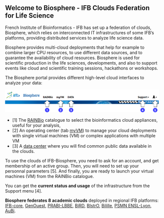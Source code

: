 ## Welcome to Biosphere - IFB Clouds Federation for Life Science

French Institute of Bioinformatics - IFB has set up a federation of clouds, Biosphere, which relies on interconnected IT infrastructures of some IFB’s platforms, providing distributed services to analyze life science data.

Biosphere provides multi-cloud deployments that help for example to combine larger CPU resources, to use different data sources, and to guarantee the availability of cloud resources. Biosphere is used for scientific production in the life sciences, developments, and also to support events like cloud and scientific training sessions, hackathons or workshops.

The Biosphere portal provides different high-level cloud interfaces to analyze your data:

![Biosphere portal top banner](https://raw.githubusercontent.com/IFB-ElixirFr/biosphere/master/assets/img/biosphere-portal-top.png)

* [1] The [RAINBio](https://biosphere.france-bioinformatique.fr/catalogue) catalogue to select the bioinformatics cloud appliances, useful for your analysis,
* [2] An operating center (tab [myVM](https://biosphere.france-bioinformatique.fr/cloud)) to manage your cloud deployments with single virtual machines (VM) or complex applications with multiple VM
* [3] A [data center](https://biosphere.france-bioinformatique.fr/catalogue/data) where you will find common public data available in the clouds.

To use the clouds of IFB-Biosphere, you need to ask for an account, and get membership of an active group. Then, you will need to set up your personnal parameters [5]. And finally, you are ready to launch your virtual machines (VM) from the RAINBio catalogue.

You can get the **current status and usage** of the infrastructure from the Support menu [4].

**Biosphere federates 8 academic clouds** deployed in regional IFB platforms:
[IFB-core](https://www.france-bioinformatique.fr/fr/core),
[GenOuest](https://ressources.france-bioinformatique.fr/fr/plateformes/genouest),
[PRABI-LBBE](https://ressources.france-bioinformatique.fr/fr/plateformes/prabi-doua),
[BiRD](https://ressources.france-bioinformatique.fr/fr/plateformes/bird),
[BIstrO](https://ressources.france-bioinformatique.fr/fr/plateformes/bistro),
[Bilille](https://ressources.france-bioinformatique.fr/fr/plateformes/bilille),
[PSMN ENSL-Lyon](http://www.ens-lyon.fr/PSMN/doku.php),
[AuBi](https://ressources.france-bioinformatique.fr/fr/plateformes/aubi).